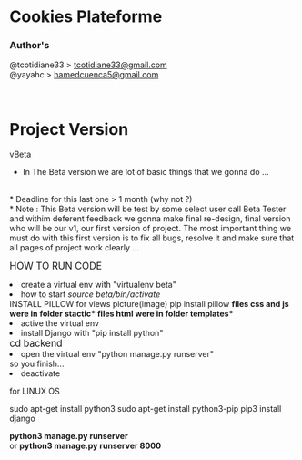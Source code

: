 # Cookies Plateforme
### Author's
@tcotidiane33 > tcotidiane33@gmail.com <br>
@yayahc > hamedcuenca5@gmail.com

<br>

# Project Version

vBeta
<br>
* In The Beta version  we are lot of basic things that we gonna do ...
<br>
* Deadline for this last one > 1 month (why not ?)
<br>
* Note : This Beta version will be test by some select user call Beta Tester
and withim deferent feedback we gonna make final re-design, final version who will
be our v1, our first version of project. The most important thing we must do with this
first version is to fix all bugs, resolve it and make sure that all pages of project work
clearly ...

<p><big> HOW TO RUN CODE 
</big></p>


<li>create a virtual env with <a>"virtualenv beta"</a></li>
<li>how to start <em>source beta/bin/activate</em>
 </li>
 INSTALL PILLOW for views picture(image)
 pip install pillow
<strong>
 files css and js were in folder stactic*
 files html were in folder templates*
</strong>
<li>active the virtual env </li>
 <li>install Django with "pip install python" </li>
 <big>cd backend</big>
<li>open the virtual env "python manage.py runserver"</li>
so you finish...
<li>deactivate</li>

for LINUX OS

sudo apt-get install python3
sudo apt-get install python3-pip
pip3 install django

<strong>python3 manage.py runserver </strong>
</br> or
<strong>python3 manage.py runserver 8000</strong>
